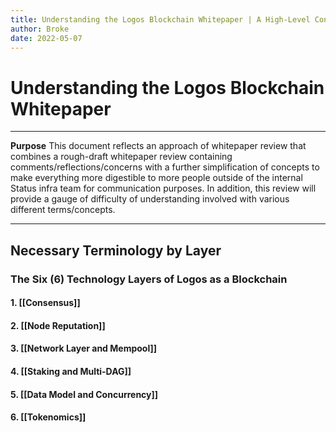 ```yaml
---
title: Understanding the Logos Blockchain Whitepaper | A High-Level Conceptual Review of the Logos Blockchain
author: Broke
date: 2022-05-07
---
```


# Understanding the Logos Blockchain Whitepaper
---

**Purpose**
This document reflects an approach of whitepaper review that combines a rough-draft whitepaper review containing comments/reflections/concerns with a further simplification of concepts to make everything more digestible to more people outside of the internal Status infra team for communication purposes. In addition, this review will provide a gauge of difficulty of understanding involved with various different terms/concepts.

---

## Necessary Terminology by Layer

### The Six (6) Technology Layers of Logos as a Blockchain

#### 1. [[Consensus]]
#### 2. [[Node Reputation]]
#### 3. [[Network Layer and Mempool]]
#### 4. [[Staking and Multi-DAG]]
#### 5. [[Data Model and Concurrency]]
#### 6. [[Tokenomics]]
